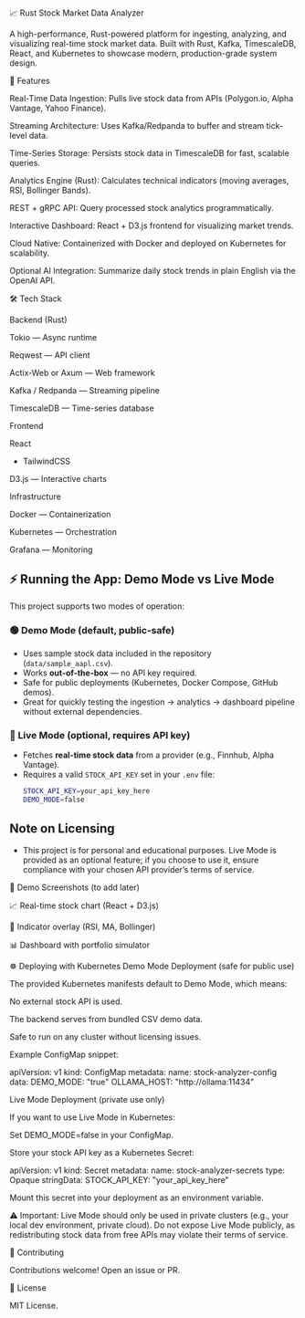 📈 Rust Stock Market Data Analyzer

A high-performance, Rust-powered platform for ingesting, analyzing, and visualizing real-time stock market data.
Built with Rust, Kafka, TimescaleDB, React, and Kubernetes to showcase modern, production-grade system design.

🚀 Features

Real-Time Data Ingestion: Pulls live stock data from APIs (Polygon.io, Alpha Vantage, Yahoo Finance).

Streaming Architecture: Uses Kafka/Redpanda to buffer and stream tick-level data.

Time-Series Storage: Persists stock data in TimescaleDB for fast, scalable queries.

Analytics Engine (Rust): Calculates technical indicators (moving averages, RSI, Bollinger Bands).

REST + gRPC API: Query processed stock analytics programmatically.

Interactive Dashboard: React + D3.js frontend for visualizing market trends.

Cloud Native: Containerized with Docker and deployed on Kubernetes for scalability.

Optional AI Integration: Summarize daily stock trends in plain English via the OpenAI API.

🛠️ Tech Stack

Backend (Rust)

Tokio
 — Async runtime

Reqwest
 — API client

Actix-Web
 or Axum
 — Web framework

Kafka / Redpanda
 — Streaming pipeline

TimescaleDB
 — Time-series database

Frontend

React
 + TailwindCSS

D3.js
 — Interactive charts

Infrastructure

Docker
 — Containerization

Kubernetes
 — Orchestration

Grafana
 — Monitoring


## ⚡ Running the App: Demo Mode vs Live Mode

This project supports two modes of operation:

### 🟢 Demo Mode (default, public-safe)
- Uses sample stock data included in the repository (`data/sample_aapl.csv`).  
- Works **out-of-the-box** — no API key required.  
- Safe for public deployments (Kubernetes, Docker Compose, GitHub demos).  
- Great for quickly testing the ingestion → analytics → dashboard pipeline without external dependencies.  

### 🔵 Live Mode (optional, requires API key)
- Fetches **real-time stock data** from a provider (e.g., Finnhub, Alpha Vantage).  
- Requires a valid `STOCK_API_KEY` set in your `.env` file:  
  ```bash
  STOCK_API_KEY=your_api_key_here
  DEMO_MODE=false

## Note on Licensing
- This project is for personal and educational purposes. Live Mode is provided as an optional feature; if you choose to use it, ensure compliance with your chosen API provider’s terms of service.

📌 Demo Screenshots (to add later)

📈 Real-time stock chart (React + D3.js)

🧮 Indicator overlay (RSI, MA, Bollinger)

📊 Dashboard with portfolio simulator

☸️ Deploying with Kubernetes
Demo Mode Deployment (safe for public use)

The provided Kubernetes manifests default to Demo Mode, which means:

No external stock API is used.

The backend serves from bundled CSV demo data.

Safe to run on any cluster without licensing issues.

Example ConfigMap snippet:

apiVersion: v1
kind: ConfigMap
metadata:
  name: stock-analyzer-config
data:
  DEMO_MODE: "true"
  OLLAMA_HOST: "http://ollama:11434"

Live Mode Deployment (private use only)

If you want to use Live Mode in Kubernetes:

Set DEMO_MODE=false in your ConfigMap.

Store your stock API key as a Kubernetes Secret:

apiVersion: v1
kind: Secret
metadata:
  name: stock-analyzer-secrets
type: Opaque
stringData:
  STOCK_API_KEY: "your_api_key_here"


Mount this secret into your deployment as an environment variable.

⚠️ Important: Live Mode should only be used in private clusters (e.g., your local dev environment, private cloud). Do not expose Live Mode publicly, as redistributing stock data from free APIs may violate their terms of service.

🤝 Contributing

Contributions welcome! Open an issue or PR.

📜 License

MIT License.
